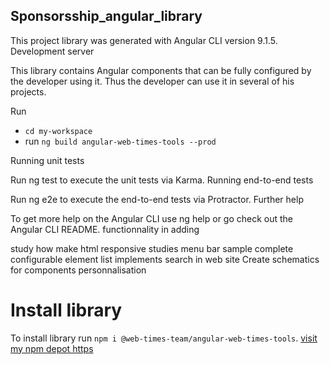 ## Sponsorsship_angular_library

This project library was generated with Angular CLI version 9.1.5.
Development server

This library contains Angular components that can be fully configured by the developer using it. Thus the developer can use it in several of his projects. 

Run  
- `cd my-workspace`
- run `ng build angular-web-times-tools --prod`

Running unit tests

Run ng test to execute the unit tests via Karma.
Running end-to-end tests

Run ng e2e to execute the end-to-end tests via Protractor.
Further help

To get more help on the Angular CLI use ng help or go check out the Angular CLI README.
functionnality in adding

study how make html responsive studies menu bar sample complete configurable element list implements search in web site Create schematics for components personnalisation

# Install library
To install library run `npm i @web-times-team/angular-web-times-tools`.
[visit my npm depot https](https://www.npmjs.com/~faizou)

